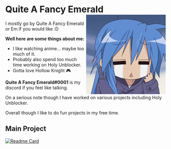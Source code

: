 # Quite A Fancy Emerald <img src="https://github.com/QuiteAFancyEmerald/QuiteAFancyEmerald/blob/ade488192e86c3b04244e13a6493d0d27e0c28e9/wat.png?raw=true" width="250" align="right"><img>

I mostly go by Quite A Fancy Emerald or Em if you would like :D

**Well here are some things about me:**

- I like watching anime... maybe too much of it.
- Probably also spend too much time working on Holy Unblocker.
- Gotta love Hollow Knight 🎮

**Quite A Fancy Emerald#0001** is my discord if you feel like talking.

On a serious note though I have worked on various projects including Holy Unblocker.

Overall though I like to do fun projects in my free time. 

## Main Project
[![Readme Card](https://github-readme-stats.vercel.app/api/pin/?username=titaniumnetwork-dev&repo=Holy-Unblocker&theme=synthwave)](https://github.com/titaniumnetwork-dev/Holy-Unblocker)
